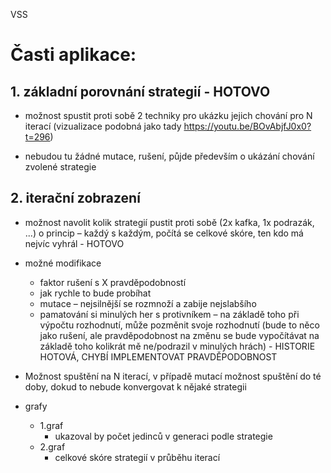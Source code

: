 VSS

# Časti aplikace:
## 1. základní porovnání strategií - HOTOVO
- možnost spustit proti sobě 2 techniky pro ukázku jejich chování pro N iterací (vizualizace
podobná jako tady https://youtu.be/BOvAbjfJ0x0?t=296)


- nebudou tu žádné mutace, rušení, půjde především o ukázání chování zvolené strategie
## 2. iterační zobrazení
- možnost navolit kolik strategií pustit proti sobě (2x kafka, 1x podrazák, ...)
o princip – každý s každým, počítá se celkové skóre, ten kdo má nejvíc vyhrál - HOTOVO


- možné modifikace
  - faktor rušení s X pravděpodobností
  - jak rychle to bude probíhat
  - mutace – nejsilnější se rozmnoží a zabije nejslabšího
  - pamatování si minulých her s protivníkem – na základě toho při výpočtu
rozhodnutí, může pozměnit svoje rozhodnutí (bude to něco jako rušení, ale
pravděpodobnost na změnu se bude vypočítávat na základě toho kolikrát mě
ne/podrazil v minulých hrách) - HISTORIE HOTOVÁ, CHYBÍ IMPLEMENTOVAT PRAVDĚPODOBNOST


- Možnost spuštění na N iterací, v případě mutací možnost spuštění do té doby, dokud to
nebude konvergovat k nějaké strategii


- grafy
  - 1.graf
    - ukazoval by počet jedinců v generaci podle strategie
  - 2.graf
    - celkové skóre strategií v průběhu iterací
